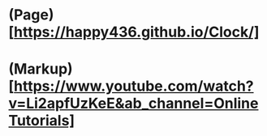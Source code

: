 # (Page)[https://happy436.github.io/Clock/]

# (Markup)[https://www.youtube.com/watch?v=Li2apfUzKeE&ab_channel=OnlineTutorials]

